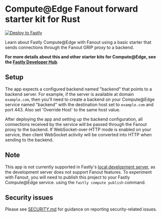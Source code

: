# Compute@Edge Fanout forward starter kit for Rust

[![Deploy to Fastly](https://deploy.edgecompute.app/button)](https://deploy.edgecompute.app/deploy)

Learn about Fastly Compute@Edge with Fanout using a basic starter that sends connections through the Fanout GRIP proxy to a backend.

**For more details about this and other starter kits for Compute@Edge, see the [Fastly Developer Hub](https://developer.fastly.com/solutions/starters/)**.

## Setup

The app expects a configured backend named "backend" that points to a backend server. For example, if the server is available at domain `example.com`, then you'll need to create a backend on your Compute@Edge service named "backend" with the destination host set to `example.com` and port 443. Also set 'Override Host' to the same host value.

After deploying the app and setting up the backend configuration, all connections received by the service will be passed through the Fanout proxy to the backend. If WebSocket-over-HTTP mode is enabled on your service, then client WebSocket activity will be converted into HTTP when sending to the backend.

## Note

This app is not currently supported in Fastly's [local development server](https://developer.fastly.com/learning/compute/testing/#running-a-local-testing-server), as the development server does not support Fanout features. To experiment with Fanout, you will need to publish this project to your Fastly Compute@Edge service. using the `fastly compute publish` command.

## Security issues

Please see [SECURITY.md](SECURITY.md) for guidance on reporting security-related issues.
